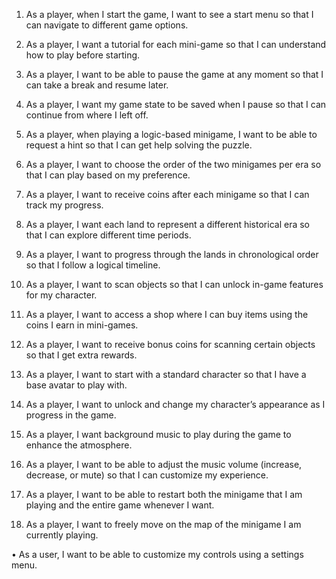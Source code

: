 1.    As a player, when I start the game, I want to see a start menu so that I can navigate to different game options.

2.   As a player, I want a tutorial for each mini-game so that I can understand how to play before starting.

3.   As a player, I want to be able to pause the game at any moment so that I can take a break and resume later.

4.   As a player, I want my game state to be saved when I pause so that I can continue from where I left off.

5.   As a player, when playing a logic-based minigame, I want to be able to request a hint so that I can get help solving the puzzle.

6.   As a player, I want to choose the order of the two minigames per era so that I can play based on my preference.

7.   As a player, I want to receive coins after each minigame so that I can track my progress.

8.   As a player, I want each land to represent a different historical era so that I can explore different time periods.

9.   As a player, I want to progress through the lands in chronological order so that I follow a logical timeline.

10.  As a player, I want to scan objects so that I can unlock in-game features for my character.

11.  As a player, I want to access a shop where I can buy items using the coins I earn in mini-games.

12.  As a player, I want to receive bonus coins for scanning certain objects so that I get extra rewards.

13.  As a player, I want to start with a standard character so that I have a base avatar to play with.

14.  As a player, I want to unlock and change my character’s appearance as I progress in the game.

15.  As a player, I want background music to play during the game to enhance the atmosphere.

16.  As a player, I want to be able to adjust the music volume (increase, decrease, or mute) so that I can customize my experience.

17.  As a player, I want to be able to restart both the minigame that I am playing and the entire game whenever I want.

18.  As a player, I want to freely move on the map of the minigame I am currently playing.

•    As a user, I want to be able to customize my controls using a settings menu.
